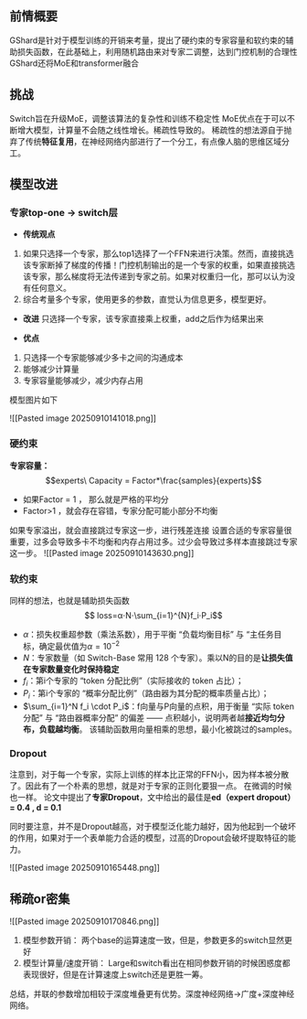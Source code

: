 ## 前情概要
GShard是针对于模型训练的开销来考量，提出了硬约束的专家容量和软约束的辅助损失函数，在此基础上，利用随机路由来对专家二调整，达到门控机制的合理性
GShard还将MoE和transformer融合

## 挑战
Switch旨在升级MoE，调整该算法的复杂性和训练不稳定性
MoE优点在于可以不断增大模型，计算量不会随之线性增长。稀疏性导致的。
稀疏性的想法源自于抛弃了传统**特征复用**，在神经网络内部进行了一个分工，有点像人脑的思维区域分工。

## 模型改进

### 专家top-one -> switch层
- **传统观点**
1. 如果只选择一个专家，那么top1选择了一个FFN来进行决策。然而，直接挑选该专家断掉了梯度的传播！门控机制输出的是一个专家的权重，如果直接挑选该专家，那么梯度将无法传递到专家之前。如果对权重归一化，那可以认为没有任何意义。
2. 综合考量多个专家，使用更多的参数，直觉认为信息更多，模型更好。


- **改进**
只选择一个专家，该专家直接乘上权重，add之后作为结果出来

- **优点**
1. 只选择一个专家能够减少多卡之间的沟通成本
2. 能够减少计算量
3. 专家容量能够减少，减少内存占用

模型图片如下

![[Pasted image 20250910141018.png]]


### 硬约束
**专家容量：**
$$experts\ Capacity = Factor*\frac{samples}{experts}$$
- 如果Factor = 1 ， 那么就是严格的平均分
- Factor>1 ，就会存在容错，专家分配可能小部分不均衡

如果专家溢出，就会直接跳过专家这一步，进行残差连接
设置合适的专家容量很重要，过多会导致多卡不均衡和内存占用过多。过少会导致过多样本直接跳过专家这一步。
![[Pasted image 20250910143630.png]]

### 软约束
同样的想法，也就是辅助损失函数
$$  
loss=α⋅N⋅\sum_{i=1}^{N}​f_i·P_i​$$
- $\alpha$：损失权重超参数（乘法系数），用于平衡 “负载均衡目标” 与 “主任务目标，确定最优值为$\alpha=10^{-2}$
- $N$：专家数量（如 Switch-Base 常用 128 个专家）。乘以N的目的是**让损失值在专家数量变化时保持稳定**
-  $f_i$：第i个专家的 “token 分配比例”（实际接收的 token 占比）；
- $P_i$：第i个专家的 “概率分配比例”（路由器为其分配的概率质量占比）；
- $\sum_{i=1}^N f_i \cdot P_i$：f向量与P向量的点积，用于衡量 “实际 token 分配” 与 “路由器概率分配” 的偏差 —— 点积越小，说明两者越**接近均匀分布，负载越均衡**。
该辅助函数用向量相乘的思想，最小化被跳过的samples。

### Dropout
注意到，对于每一个专家，实际上训练的样本比正常的FFN小，因为样本被分散了。因此有了一个朴素的思想，就是对于专家的正则化要狠一点。
在微调的时候也一样。
论文中提出了**专家Dropout**，文中给出的最佳是**ed（expert dropout） = 0.4 , d = 0.1**

同时要注意，并不是Dropout越高，对于模型泛化能力越好，因为他起到一个破坏的作用，如果对于一个表单能力合适的模型，过高的Dropout会破坏提取特征的能力。

![[Pasted image 20250910165448.png]]


## 稀疏or密集
![[Pasted image 20250910170846.png]]
1. 模型参数开销：
两个base的运算速度一致，但是，参数更多的switch显然更好
2. 模型计算量/速度开销：
Large和switch看出在相同参数开销的时候困惑度都表现很好，但是在计算速度上switch还是更胜一筹。

总结，并联的参数增加相较于深度堆叠更有优势。深度神经网络->广度+深度神经网络。
